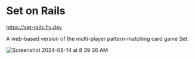 # Set on Rails

https://set-rails.fly.dev

A web-based version of the multi-player pattern-matching card game Set.

![Screenshot 2024-08-14 at 8 39 26 AM](https://github.com/user-attachments/assets/654472ac-287a-4da6-a54f-efdfbd7bd4d0)
